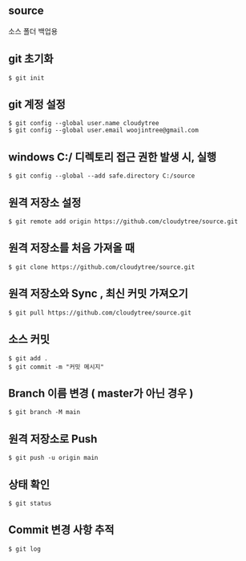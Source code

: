 ## source
소스 폴더 백업용

## git 초기화 
```
$ git init 
```

## git 계정 설정 
```
$ git config --global user.name cloudytree    
$ git config --global user.email woojintree@gmail.com 
```

## windows C:/ 디렉토리 접근 권한 발생 시, 실행  
```
$ git config --global --add safe.directory C:/source 
```

## 원격 저장소 설정 
```
$ git remote add origin https://github.com/cloudytree/source.git
```

## 원격 저장소를 처음 가져올 때 
```
$ git clone https://github.com/cloudytree/source.git  
```

## 원격 저장소와 Sync , 최신 커밋 가져오기 
```
$ git pull https://github.com/cloudytree/source.git
```

## 소스 커밋 
```
$ git add .
$ git commit -m "커밋 메시지"
```

## Branch 이름 변경 ( master가 아닌 경우 )
```
$ git branch -M main  
```

## 원격 저장소로 Push 
```
$ git push -u origin main 
```

## 상태 확인 
```
$ git status 
```

## Commit 변경 사항 추적
```
$ git log
```


